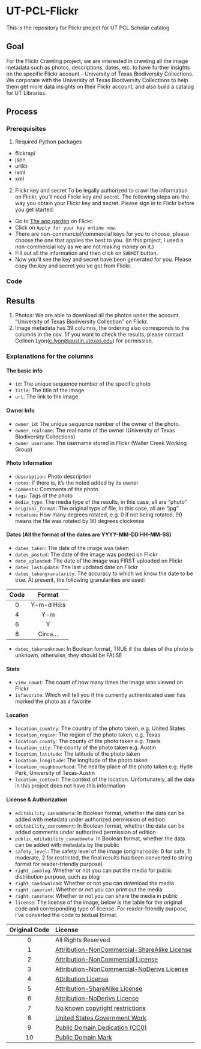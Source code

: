 # UT-PCL-Flickr
This is the repository for Flickr project for UT PCL Scholar catalog

## Goal
For the Flickr Crawling project, we are interested in crawling all the image metadata such as photos, descriptions, dates, etc. to have further insights on the specific Flickr account - University of Texas Biodiversity Collections. We corporate with the University of Texas Biodiversity Collections to help them get more data insights on their Flickr account, and also build a catalog for UT Libraries.

## Process
### Prerequisites
1. Required Python packages
  - flickrapi
  - json
  - urllib
  - lxml
  - xml
2. Flickr key and secret
To be legally authorized to crawl the information on Flickr, you’ll need Flickr key and secret. The following steps are the way you obtain your Flickr key and secret. Please sign in to Flickr before you get started.
  - Go to [The app garden](https://www.flickr.com/services/api/misc.api_keys.html) on Flickr.
  - Click on `Apply for your key online now`.
  - There are non-commercial/commercial keys for you to choose, please choose the one that applies the best to you. (In this project, I used a non-commercial key as we are not making money on it.)
  - Fill out all the information and then click on `SUBMIT` button.
  - Now you’ll see the key and secret have been generated for you. Please copy the key and secret you’ve got from Flickr.

### Code

## Results
1. Photos: We are able to download all the photos under the account “University of Texas Biodiversity Collection” on Flickr. 
2. Image metadata has 39 columns, the ordering also corresponds to the columns in the csv.
(If you want to check the results, please contact Colleen Lyon(c.lyon@austin.utexas.edu) for permission.

### Explanations for the columns
#### The basic info
- `id`: The unique sequence number of the specific photo
- `title`: The title of the image
- `url`: The link to the image
#### Owner Info
- `owner_id`: The unique sequence number of the owner of the photo.
- `owner_realname`: The real name of the owner (University of Texas Biodiversity Collections)
- `owner_username`: The username stored in Flickr (Waller Creek Working Group)
#### Photo Information
- `description`: Photo description
- `notes`: If there is, it’s the noted added by its owner
- `comments`: Comments of the photo
- `tags`: Tags of the photo
- `media_type`: The media type of the results, in this case, all are “photo”
- `original_format`: The original type of file, in this case, all are “jpg”
- `rotation`: How many degrees rotated, e.g. 0 if not being rotated, 90 means the file was rotated by 90 degrees clockwise
#### Dates (All the format of the dates are YYYY-MM-DD HH-MM-SS)
- `dates_taken`: The date of the image was taken
- `dates_posted`: The date of the image was posted on Flickr
- `date_uploaded`: The date of the image was FIRST uploaded on Flickr
- `dates_lastupdate`: The last updated date on Flickr
- `dates_takengranularity`: The accuracy to which we know the date to be true. At present, the following granularities are used:

| Code     | Format |
| :---:      | :---:       |
| 0 | Y-m-d H:i:s         |
| 4     | Y-m        |
| 6 | Y         |
| 8     | Circa…        |
- `dates_takenunknown`: In Boolean format, TRUE if the dates of the photo is unknown, otherwise, they should be FALSE
#### Stats
- `view_count`: The count of how many times the image was viewed on Flickr
- `isfavorite`: Which will tell you if the currently authenticated user has marked the photo as a favorite
#### Location
- `location_country`: The country of the photo taken, e.g. United States
- `location_region`: The region of the photo taken, e.g. Texas
- `location_county`: The county of the photo taken e.g. Travis
- `location_city`: The county of the photo taken e.g. Austin
- `location_latitude`: The latitude of the photo taken
- `location_longitude`: The longitude of the photo taken
- `location_neighbourhood`: The nearby place of the photo taken e.g. Hyde Park, University of Texas-Austin
- `location_context`: The context of the location. Unfortunately, all the data in this project does not have this information
#### License & Authorization
- `editability_canaddmeta`: In Boolean format, whether the data can be added with metadata under authorized permission of edition
- `editability_cancomment`: In Boolean format, whether the data can be added comments under authorized permission of edition
- `public_editability_canaddmeta`: In Boolean format, whether the data can be added with metadata by the public
- `safety_level`: The safety level of the image (original code: 0 for safe, 1: moderate, 2 for restricted, the final results has been converted to string format for reader-friendly purpose)
- `right_canblog`: Whether or not you can put the media for public distribution purpose, such as blog
- `right_candownload`: Whether or not you can download the media
- `right_canprint`: Whether or not you can print out the media
- `right_canshare`: Whether or not you can share the media in public
- `license`: The license of the image, below is the table for the original code and corresponding type of license. For reader-friendly purpose, I’ve converted the code to textual format.

| Original Code     | License |
| :---:      | :---       |
| 0 | All Rights Reserved        |
| 1 | [Attribution-NonCommercial-ShareAlike License](https://creativecommons.org/licenses/by-nc-sa/2.0/)  |
| 2 | [Attribution-NonCommercial License](https://creativecommons.org/licenses/by-nc/2.0/)    |
| 3 | [Attribution-NonCommercial-NoDerivs License](https://creativecommons.org/licenses/by-nc-nd/2.0/)    |
| 4 |[Attribution License](https://creativecommons.org/licenses/by/2.0/)    |
| 5 |[Attribution-ShareAlike License](https://creativecommons.org/licenses/by-sa/2.0/)     |
| 6 | [Attribution-NoDerivs License](https://creativecommons.org/licenses/by-nd/2.0/)       |
| 7 | [No known copyright restrictions](https://www.flickr.com/commons/usage/)       |
| 8 | [United States Government Work](http://www.usa.gov/copyright.shtml)  |
| 9 | [Public Domain Dedication (CC0)](https://creativecommons.org/publicdomain/zero/1.0/)       |
| 10 | [Public Domain Mark](https://creativecommons.org/publicdomain/mark/1.0/)       |
